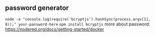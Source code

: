 ## password generator
`node -e "console.log(require('bcryptjs').hashSync(process.argv[1], 8));" your-password-here`
`npm install bcryptjs`
more about password: https://nodered.org/docs/getting-started/docker


